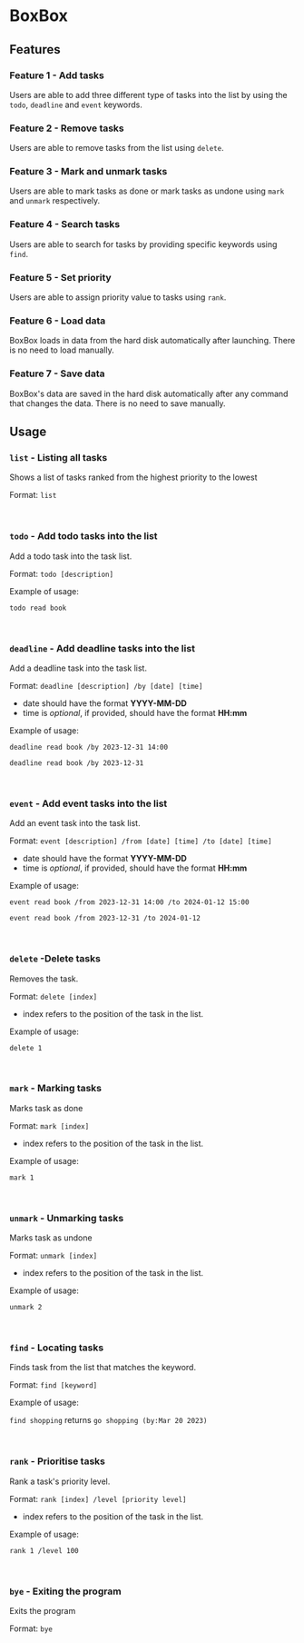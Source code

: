 # BoxBox

## Features 

### Feature 1 - Add tasks

Users are able to add three different type of tasks into the list by using the `todo`, `deadline` and `event` keywords.

### Feature 2 - Remove tasks

Users are able to remove tasks from the list using `delete`.

### Feature 3 - Mark and unmark tasks

Users are able to mark tasks as done or mark tasks as undone using `mark` and `unmark` respectively.

### Feature 4 - Search tasks

Users are able to search for tasks by providing specific keywords using `find`.

### Feature 5 - Set priority

Users are able to assign priority value to tasks using `rank`.

### Feature 6 - Load data

BoxBox loads in data from the hard disk automatically after launching. There is no need to load manually.

### Feature 7 - Save data 

BoxBox's data are saved in the hard disk automatically after any command that changes the data. There is no need to save manually.

## Usage

### `list` - Listing all tasks

Shows a list of tasks ranked from the highest priority to the lowest

Format: `list`

<p>&nbsp;</p>

### `todo` - Add todo tasks into the list

Add a todo task into the task list.

Format: `todo [description]`

Example of usage:

`todo read book`

<p>&nbsp;</p>

### `deadline` - Add deadline tasks into the list

Add a deadline task into the task list.

Format: `deadline [description] /by [date] [time]`

- date should have the format **YYYY-MM-DD**
- time is *optional*, if provided, should have the format **HH:mm**


Example of usage:

`deadline read book /by 2023-12-31 14:00`

`deadline read book /by 2023-12-31`

<p>&nbsp;</p>

### `event` - Add event tasks into the list

Add an event task into the task list.

Format: `event [description] /from [date] [time] /to [date] [time]`

- date should have the format **YYYY-MM-DD**
- time is *optional*, if provided, should have the format **HH:mm**

Example of usage:

`event read book /from 2023-12-31 14:00 /to 2024-01-12 15:00`

`event read book /from 2023-12-31 /to 2024-01-12`

<p>&nbsp;</p>

### `delete` -Delete tasks

Removes the task.

Format: `delete [index]`

- index refers to the position of the task in the list.

Example of usage:

`delete 1`

<p>&nbsp;</p>

### `mark` - Marking tasks

Marks task as done

Format: `mark [index]`

- index refers to the position of the task in the list.

Example of usage:

`mark 1`

<p>&nbsp;</p>

### `unmark` - Unmarking tasks

Marks task as undone

Format: `unmark [index]`

- index refers to the position of the task in the list.

Example of usage:

`unmark 2`

<p>&nbsp;</p>

### `find` - Locating tasks

Finds task from the list that matches the keyword.

Format: `find [keyword]`

Example of usage:

`find shopping` returns `go shopping (by:Mar 20 2023)`

<p>&nbsp;</p>

### `rank` - Prioritise tasks

Rank a task's priority level.

Format: `rank [index] /level [priority level]`

- index refers to the position of the task in the list.

Example of usage:

`rank 1 /level 100`

<p>&nbsp;</p>

### `bye` - Exiting the program

Exits the program

Format: `bye`
